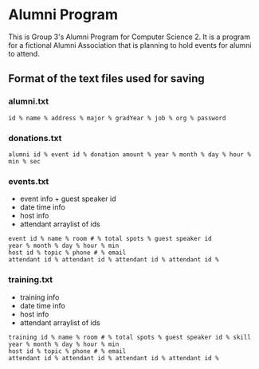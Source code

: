# Alumni Program 
This is Group 3's Alumni Program for Computer Science 2. It is a program for a fictional Alumni Association that is planning to hold events for alumni to attend.
## Format of the text files used for saving
### alumni.txt
`id % name % address % major % gradYear % job % org % password`
### donations.txt
`alumni id % event id % donation amount % year % month % day % hour % min % sec`
### events.txt
- event info + guest speaker id
- date time info
- host info
- attendant arraylist of ids
```
event id % name % room # % total spots % guest speaker id
year % month % day % hour % min
host id % topic % phone # % email 
attendant id % attendant id % attendant id % attendant id % 
```
### training.txt
- training  info
- date time info
- host info
- attendant arraylist of ids
```
training id % name % room # % total spots % guest speaker id % skill
year % month % day % hour % min
host id % topic % phone # % email 
attendant id % attendant id % attendant id % attendant id % 
```